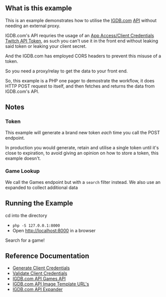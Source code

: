 ## What is this example

This is an example demonstrates how to utilise the [IGDB.com](http://igdb.com/) [API](https://api-docs.igdb.com/) without needing an external proxy.

IGDB.com's API requries the usage of an [App Access/Client Credentials Twitch API Token](https://dev.twitch.tv/docs/authentication/getting-tokens-oauth/#client-credentials-grant-flow), as such you can't use it in the front end without leaking said token or leaking your client secret.

And the IGDB.com has employed CORS headers to prevent this misuse of a token.

So you need a proxy/relay to get the data to your front end.

So, this example is a PHP one pager to demostrate the workflow, it does HTTP POST request to itself, and then fetches and returns the data from IGDB.com's API.

## Notes

### Token

This example will generate a brand new token _each_ time you call the POST endpoint.

In production you would generate, retain and utilise a single token until it's close to expiration, to avoid giving an opinion on how to store a token, this example doesn't.

### Game Lookup

We call the Games endpoint but with a `search` filter instead.
We also use an expanded to collect additional data

## Running the Example

cd into the directory

- `php -S 127.0.0.1:8000`
- Open [http://localhost:8000](http://localhost:8000) in a browser

Search for a game!

## Reference Documentation

- [Generate Client Credentials](https://dev.twitch.tv/docs/authentication/getting-tokens-oauth/#client-credentials-grant-flow)
- [Validate Client Credentials](https://dev.twitch.tv/docs/authentication/validate-tokens/)
- [IGDB.com API Games API](https://api-docs.igdb.com/#game) 
- [IGDB.com API Image Template URL's](https://api-docs.igdb.com/#images)
- [IGDB.com API Expander](https://api-docs.igdb.com/#expander)
